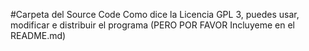 #Carpeta del Source Code
Como dice la Licencia GPL 3, puedes usar, modificar e distribuir el programa (PERO POR FAVOR Incluyeme en el README.md)
